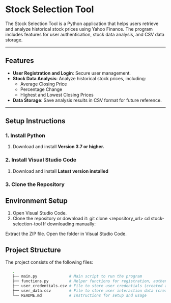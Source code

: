 # **Stock Selection Tool**

The Stock Selection Tool is a Python application that helps users retrieve and analyze historical stock prices using Yahoo Finance. The program includes features for user authentication, stock data analysis, and CSV data storage.

---

## **Features**
- **User Registration and Login**: Secure user management.
- **Stock Data Analysis**: Analyze historical stock prices, including:
  - Average Closing Price
  - Percentage Change
  - Highest and Lowest Closing Prices
- **Data Storage**: Save analysis results in CSV format for future reference.

---

## **Setup Instructions**

### **1. Install Python**
1. Download and install **Version 3.7 or higher.** 

### **2. Install Visual Studio Code**
1. Download and install **Latest version installed** 

### **3. Clone the Repository**
## **Environment Setup**
1. Open Visual Studio Code.
2.  Clone the repository or download it:
     git clone <repository_url>
     cd stock-selection-tool
     If downloading manually:

Extract the ZIP file.
Open the folder in Visual Studio Code.


## **Project Structure**
The project consists of the following files:
 ```bash
    .
    ├── main.py              # Main script to run the program
    ├── functions.py         # Helper functions for registration, authentication, and analysis
    ├── user_credentials.csv # File to store user credentials (created automatically)
    ├── user_data.csv        # File to store user interaction data (created automatically)
    └── README.md            # Instructions for setup and usage